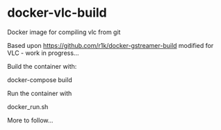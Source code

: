 # docker-vlc-build
Docker image for compiling vlc from git

Based upon https://github.com/r1k/docker-gstreamer-build modified for VLC - work in progress...

Build the container with:

docker-compose build

Run the container with

docker_run.sh

More to follow...